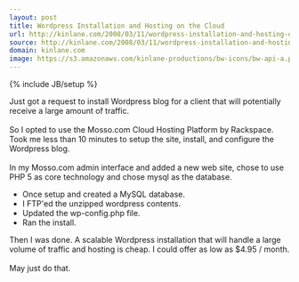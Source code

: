 ```yaml
---
layout: post
title: Wordpress Installation and Hosting on the Cloud
url: http://kinlane.com/2008/03/11/wordpress-installation-and-hosting-on-the-cloud/
source: http://kinlane.com/2008/03/11/wordpress-installation-and-hosting-on-the-cloud/
domain: kinlane.com
image: https://s3.amazonaws.com/kinlane-productions/bw-icons/bw-api-a.png
---
```

{% include JB/setup %}

<p>
     Just got a request to install Wordpress blog for a client that will potentially receive a large amount of traffic.
     <br />
     <br />
     So I opted to use the Mosso.com Cloud Hosting Platform by Rackspace. Took me less than 10 minutes to setup the site, install, and configure the Wordpress blog.
     <br />
     <br />
     In my Mosso.com admin interface and added a new web site, chose to use PHP 5 as core technology and chose mysql as the database.
     <br />
</p>
<ul class="mainlist">
     <li>Once setup and created a MySQL database.
     </li>
     <li>I FTP'ed the unzipped wordpress contents.
     </li>
     <li>Updated the wp-config.php file.
     </li>
     <li>Ran the install.
          <br />
     </li>
</ul>
<p>
     Then I was done. A scalable Wordpress installation that will handle a large volume of traffic and hosting is cheap. I could offer as low as $4.95 / month.
     <br />
     <br />
     May just do that.
</p>